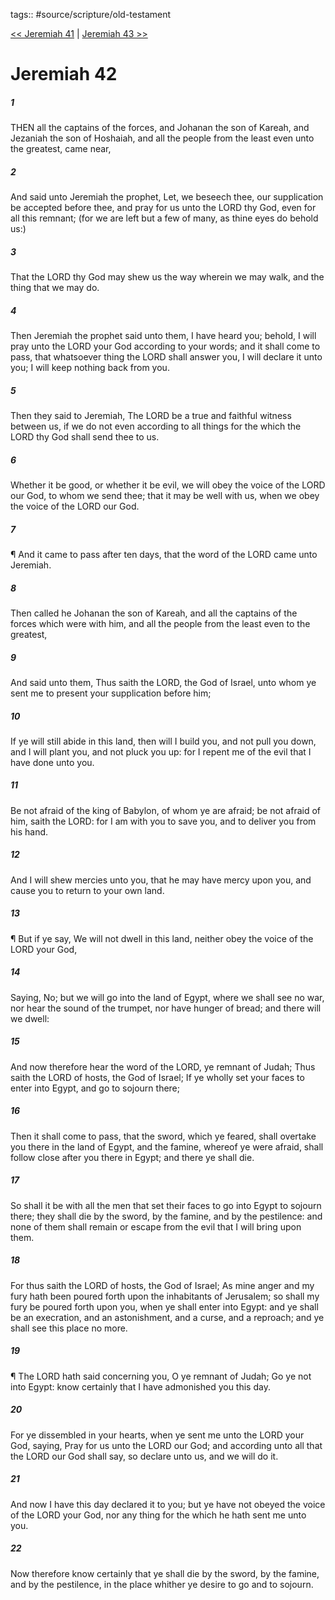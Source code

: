 tags:: #source/scripture/old-testament

[<< Jeremiah 41](source/scripture/old-testament/24_Jeremiah/Jeremiah_41.md) | [Jeremiah 43 >>](source/scripture/old-testament/24_Jeremiah/Jeremiah_43.md)

# Jeremiah 42

##### 1

THEN all the captains of the forces, and Johanan the son of Kareah, and Jezaniah the son of Hoshaiah, and all the people from the least even unto the greatest, came near,

##### 2

And said unto Jeremiah the prophet, Let, we beseech thee, our supplication be accepted before thee, and pray for us unto the LORD thy God, even for all this remnant; (for we are left but a few of many, as thine eyes do behold us:)

##### 3

That the LORD thy God may shew us the way wherein we may walk, and the thing that we may do.

##### 4

Then Jeremiah the prophet said unto them, I have heard you; behold, I will pray unto the LORD your God according to your words; and it shall come to pass, that whatsoever thing the LORD shall answer you, I will declare it unto you; I will keep nothing back from you.

##### 5

Then they said to Jeremiah, The LORD be a true and faithful witness between us, if we do not even according to all things for the which the LORD thy God shall send thee to us.

##### 6

Whether it be good, or whether it be evil, we will obey the voice of the LORD our God, to whom we send thee; that it may be well with us, when we obey the voice of the LORD our God.

##### 7

¶ And it came to pass after ten days, that the word of the LORD came unto Jeremiah.

##### 8

Then called he Johanan the son of Kareah, and all the captains of the forces which were with him, and all the people from the least even to the greatest,

##### 9

And said unto them, Thus saith the LORD, the God of Israel, unto whom ye sent me to present your supplication before him;

##### 10

If ye will still abide in this land, then will I build you, and not pull you down, and I will plant you, and not pluck you up: for I repent me of the evil that I have done unto you.

##### 11

Be not afraid of the king of Babylon, of whom ye are afraid; be not afraid of him, saith the LORD: for I am with you to save you, and to deliver you from his hand.

##### 12

And I will shew mercies unto you, that he may have mercy upon you, and cause you to return to your own land.

##### 13

¶ But if ye say, We will not dwell in this land, neither obey the voice of the LORD your God,

##### 14

Saying, No; but we will go into the land of Egypt, where we shall see no war, nor hear the sound of the trumpet, nor have hunger of bread; and there will we dwell:

##### 15

And now therefore hear the word of the LORD, ye remnant of Judah; Thus saith the LORD of hosts, the God of Israel; If ye wholly set your faces to enter into Egypt, and go to sojourn there;

##### 16

Then it shall come to pass, that the sword, which ye feared, shall overtake you there in the land of Egypt, and the famine, whereof ye were afraid, shall follow close after you there in Egypt; and there ye shall die.

##### 17

So shall it be with all the men that set their faces to go into Egypt to sojourn there; they shall die by the sword, by the famine, and by the pestilence: and none of them shall remain or escape from the evil that I will bring upon them.

##### 18

For thus saith the LORD of hosts, the God of Israel; As mine anger and my fury hath been poured forth upon the inhabitants of Jerusalem; so shall my fury be poured forth upon you, when ye shall enter into Egypt: and ye shall be an execration, and an astonishment, and a curse, and a reproach; and ye shall see this place no more.

##### 19

¶ The LORD hath said concerning you, O ye remnant of Judah; Go ye not into Egypt: know certainly that I have admonished you this day.

##### 20

For ye dissembled in your hearts, when ye sent me unto the LORD your God, saying, Pray for us unto the LORD our God; and according unto all that the LORD our God shall say, so declare unto us, and we will do it.

##### 21

And now I have this day declared it to you; but ye have not obeyed the voice of the LORD your God, nor any thing for the which he hath sent me unto you.

##### 22

Now therefore know certainly that ye shall die by the sword, by the famine, and by the pestilence, in the place whither ye desire to go and to sojourn.
